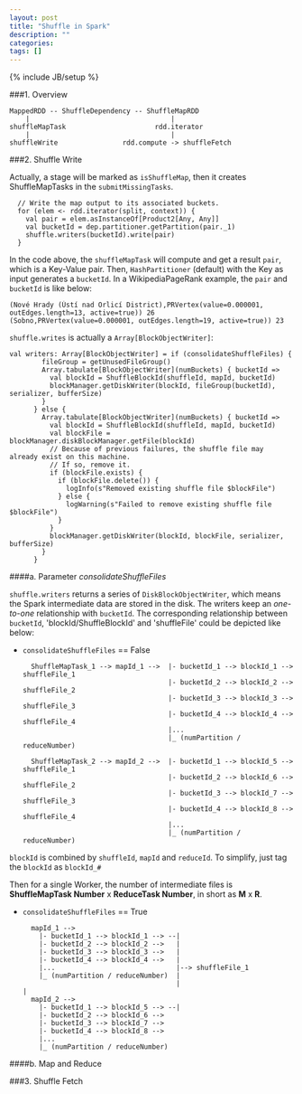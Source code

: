 ```yaml
---
layout: post
title: "Shuffle in Spark"
description: ""
categories: 
tags: []
---
```

{% include JB/setup %}

###1. Overview

	MappedRDD -- ShuffleDependency -- ShuffleMapRDD
		|									|
	shuffleMapTask						rdd.iterator
		|									|
	shuffleWrite				rdd.compute -> shuffleFetch

###2. Shuffle Write
	
Actually, a stage will be marked as `isShuffleMap`, then it creates ShuffleMapTasks in the `submitMissingTasks`.

	
      // Write the map output to its associated buckets.
      for (elem <- rdd.iterator(split, context)) {
        val pair = elem.asInstanceOf[Product2[Any, Any]]
        val bucketId = dep.partitioner.getPartition(pair._1)
        shuffle.writers(bucketId).write(pair)
      }

In the code above, the `shuffleMapTask` will compute and get a result `pair`, which is a Key-Value pair. Then, `HashPartitioner` (default) with the Key as input generates a `bucketId`. In a WikipediaPageRank example, the `pair` and `bucketId` is like below:
	
	(Nové Hrady (Ústí nad Orlicí District),PRVertex(value=0.000001, outEdges.length=13, active=true)) 26
	(Sobno,PRVertex(value=0.000001, outEdges.length=19, active=true)) 23

`shuffle.writes` is actually a `Array[BlockObjectWriter]`:

	val writers: Array[BlockObjectWriter] = if (consolidateShuffleFiles) {
	        fileGroup = getUnusedFileGroup()
	        Array.tabulate[BlockObjectWriter](numBuckets) { bucketId =>
	          val blockId = ShuffleBlockId(shuffleId, mapId, bucketId)
	          blockManager.getDiskWriter(blockId, fileGroup(bucketId), serializer, bufferSize)
	        }
	      } else {
	        Array.tabulate[BlockObjectWriter](numBuckets) { bucketId =>
	          val blockId = ShuffleBlockId(shuffleId, mapId, bucketId)
	          val blockFile = blockManager.diskBlockManager.getFile(blockId)
	          // Because of previous failures, the shuffle file may already exist on this machine.
	          // If so, remove it.
	          if (blockFile.exists) {
	            if (blockFile.delete()) {
	              logInfo(s"Removed existing shuffle file $blockFile")
	            } else {
	              logWarning(s"Failed to remove existing shuffle file $blockFile")
	            }
	          }
	          blockManager.getDiskWriter(blockId, blockFile, serializer, bufferSize)
	        }
	      }



####a. Parameter _consolidateShuffleFiles_

`shuffle.writers` returns a series of `DiskBlockObjectWriter`, which means the Spark intermediate data are stored in the disk. The writers keep an *one-to-one* relationship with `bucketId`. The corresponding relationship between `bucketId`, 'blockId/ShuffleBlockId' and 'shuffleFile' could be depicted like below:

* `consolidateShuffleFiles` == False
	
		ShuffleMapTask_1 --> mapId_1 -->  |- bucketId_1 --> blockId_1 --> shuffleFile_1 
							  		  	  |- bucketId_2 --> blockId_2 --> shuffleFile_2 
							  		  	  |- bucketId_3 --> blockId_3 --> shuffleFile_3 
							  	  		  |- bucketId_4 --> blockId_4 --> shuffleFile_4 
										  |...
										  |_ (numPartition / reduceNumber)

		ShuffleMapTask_2 --> mapId_2 -->  |- bucketId_1 --> blockId_5 --> shuffleFile_1 
							  		  	  |- bucketId_2 --> blockId_6 --> shuffleFile_2 
							  		  	  |- bucketId_3 --> blockId_7 --> shuffleFile_3 
							  	  		  |- bucketId_4 --> blockId_8 --> shuffleFile_4 
										  |...
										  |_ (numPartition / reduceNumber)

`blockId` is combined by `shuffleId`, `mapId` and `reduceId`. To simplify, just tag the `blockId` as `blockId_#`
		
Then for a single Worker, the number of intermediate files is __ShuffleMapTask Number__ x __ReduceTask Number__, in short as __M__ x __R__.


* `consolidateShuffleFiles` == True

		mapId_1 -->   
		  |- bucketId_1 --> blockId_1 --> --|
		  |- bucketId_2 --> blockId_2 -->   |
		  |- bucketId_3 --> blockId_3 -->   |
		  |- bucketId_4 --> blockId_4 -->   |
		  |...	                            |--> shuffleFile_1
		  |_ (numPartition / reduceNumber)  |                         
		  		                            |					                            |             
		mapId_2 -->   
		  |- bucketId_1 --> blockId_5 --> --| 
		  |- bucketId_2 --> blockId_6 -->  
	  	  |- bucketId_3 --> blockId_7 -->  
  		  |- bucketId_4 --> blockId_8 -->  
		  |...
		  |_ (numPartition / reduceNumber)
								  	

####b. Map and Reduce




###3. Shuffle Fetch

